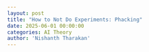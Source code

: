 ```yaml
---
layout: post
title: "How to Not Do Experiments: Phacking"
date: 2025-06-01 00:00:00
categories: AI Theory
author: 'Nishanth Tharakan'
---
```

